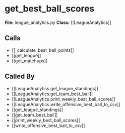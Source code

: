 # get_best_ball_scores

**File:** league_analytics.py
**Class:** [[LeagueAnalytics]]

## Calls

- [[_calculate_best_ball_points]]
- [[get_league]]
- [[get_matchups]]

## Called By

- [[LeagueAnalytics.get_league_standings]]
- [[LeagueAnalytics.get_team_best_ball]]
- [[LeagueAnalytics.print_weekly_best_ball_scores]]
- [[LeagueAnalytics.write_offensive_best_ball_to_csv]]
- [[get_league_standings]]
- [[get_team_best_ball]]
- [[print_weekly_best_ball_scores]]
- [[write_offensive_best_ball_to_csv]]

